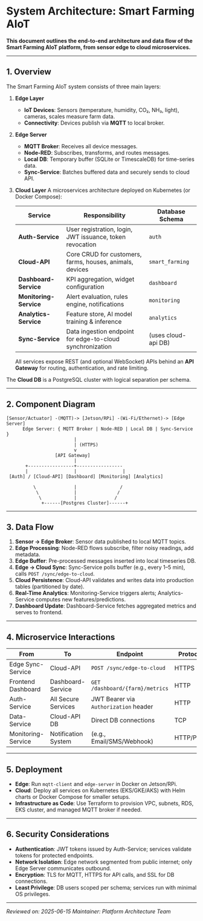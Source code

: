 # System Architecture: Smart Farming AIoT

**This document outlines the end-to-end architecture and data flow of the Smart Farming AIoT platform, from sensor edge to cloud microservices.**

---

## 1. Overview

The Smart Farming AIoT system consists of three main layers:

1. **Edge Layer**

   * **IoT Devices**: Sensors (temperature, humidity, CO₂, NH₃, light), cameras, scales measure farm data.
   * **Connectivity**: Devices publish via **MQTT** to local broker.

2. **Edge Server**

   * **MQTT Broker**: Receives all device messages.
   * **Node-RED**: Subscribes, transforms, and routes messages.
   * **Local DB**: Temporary buffer (SQLite or TimescaleDB) for time-series data.
   * **Sync-Service**: Batches buffered data and securely sends to cloud API.

3. **Cloud Layer**
   A microservices architecture deployed on Kubernetes (or Docker Compose):

   | Service                | Responsibility                                            | Database Schema     |
   | ---------------------- | --------------------------------------------------------- | ------------------- |
   | **Auth-Service**       | User registration, login, JWT issuance, token revocation  | `auth`              |
   | **Cloud-API**          | Core CRUD for customers, farms, houses, animals, devices  | `smart_farming`     |
   | **Dashboard-Service**  | KPI aggregation, widget configuration                     | `dashboard`         |
   | **Monitoring-Service** | Alert evaluation, rules engine, notifications             | `monitoring`        |
   | **Analytics-Service**  | Feature store, AI model training & inference              | `analytics`         |
   | **Sync-Service**       | Data ingestion endpoint for edge-to-cloud synchronization | (uses cloud-api DB) |

   All services expose REST (and optional WebSocket) APIs behind an **API Gateway** for routing, authentication, and rate limiting.

The **Cloud DB** is a PostgreSQL cluster with logical separation per schema.

---

## 2. Component Diagram

```plaintext
[Sensor/Actuator] -(MQTT)-> [Jetson/RPi] -(Wi-Fi/Ethernet)-> [Edge Server]
      Edge Server: { MQTT Broker | Node-RED | Local DB | Sync-Service }
                         |
                         | (HTTPS)
                         v
                  [API Gateway]
                         |
       +-----------------+-----------------
       |                 |                 |
 [Auth] / [Cloud-API] [Dashboard] [Monitoring] [Analytics]
       
          \              |                /
           \             |               /
            \            |              /
             +------[Postgres Cluster]------+
```

---

## 3. Data Flow

1. **Sensor → Edge Broker**: Sensor data published to local MQTT topics.
2. **Edge Processing**: Node-RED flows subscribe, filter noisy readings, add metadata.
3. **Edge Buffer**: Pre-processed messages inserted into local timeseries DB.
4. **Edge → Cloud Sync**: Sync-Service polls buffer (e.g., every 1–5 min), calls `POST /sync/edge-to-cloud`.
5. **Cloud Persistence**: Cloud-API validates and writes data into production tables (partitioned by date).
6. **Real-Time Analytics**: Monitoring-Service triggers alerts; Analytics-Service computes new features/predictions.
7. **Dashboard Update**: Dashboard-Service fetches aggregated metrics and serves to frontend.

---

## 4. Microservice Interactions

| From               | To                  | Endpoint                              | Protocol  |
| ------------------ | ------------------- | ------------------------------------- | --------- |
| Edge Sync-Service  | Cloud-API           | `POST /sync/edge-to-cloud`            | HTTPS     |
| Frontend Dashboard | Dashboard-Service   | `GET /dashboard/{farm}/metrics`       | HTTP      |
| Auth-Service       | All Secure Services | JWT Bearer via `Authorization` header | HTTP      |
| Data-Service       | Cloud-API DB        | Direct DB connections                 | TCP       |
| Monitoring-Service | Notification System | (e.g., Email/SMS/Webhook)             | HTTP/Push |

---

## 5. Deployment

* **Edge**: Run `mqtt-client` and `edge-server` in Docker on Jetson/RPi.
* **Cloud**: Deploy all services on Kubernetes (EKS/GKE/AKS) with Helm charts or Docker Compose for smaller setups.
* **Infrastructure as Code**: Use Terraform to provision VPC, subnets, RDS, EKS cluster, and managed MQTT broker if needed.

---

## 6. Security Considerations

* **Authentication**: JWT tokens issued by Auth-Service; services validate tokens for protected endpoints.
* **Network Isolation**: Edge network segmented from public internet; only Edge Server communicates outbound.
* **Encryption**: TLS for MQTT, HTTPS for API calls, and SSL for DB connections.
* **Least Privilege**: DB users scoped per schema; services run with minimal OS privileges.

---

*Reviewed on: 2025-06-15*
*Maintainer: Platform Architecture Team*
